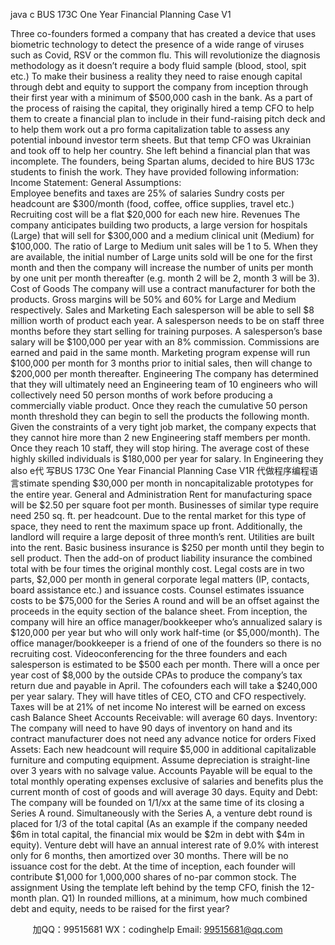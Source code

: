 java c
BUS 173C
One Year Financial Planning Case V1

Three co-founders formed a company that has created a device that uses biometric technology to detect the presence of a wide range of viruses such as Covid, RSV or the common flu.    This will revolutionize the diagnosis methodology as it doesn’t require a body fluid sample (blood, stool, spit etc.) To make their business a reality they need to raise enough capital through debt and equity to support the company from inception through their first year with a minimum of $500,000 cash in the bank.    As a part of the process of raising the capital, they originally hired a temp CFO to help them to create a financial plan to include in their fund-raising pitch deck and to help them work out a pro forma capitalization table to assess any potential inbound investor term sheets.    But that temp CFO was Ukrainian and took off to help her country.    She left behind a financial plan that was incomplete.    The founders, being Spartan alums, decided to hire BUS 173c students to finish the work.    They have provided following information:
Income Statement:
General Assumptions:   
Employee benefits and taxes are 25% of salaries
Sundry costs per headcount are $300/month (food, coffee, office supplies, travel etc.) 
Recruiting cost will be a flat $20,000 for each new hire.
Revenues
The company anticipates building two products, a large version for hospitals (Large) that will sell for $300,000 and a medium clinical unit (Medium) for $100,000.    The ratio of Large to Medium unit sales will be 1 to 5.       When they are available, the initial number of Large units sold will be one for the first month and then the company will increase the number of units per month by one unit per month thereafter (e.g. month 2 will be 2, month 3 will be 3). 
Cost of Goods
The company will use a contract manufacturer for both the products.    Gross margins will be 50% and 60% for Large and Medium respectively.
Sales and Marketing
Each salesperson will be able to sell $8 million worth of product each year.    A salesperson needs to be on staff three months before they start selling for training purposes.    A salesperson’s base salary will be $100,000 per year with an 8% commission.    Commissions are earned and paid in the same month.
Marketing program expense will run $100,000 per month for 3 months prior to initial sales, then will change to $200,000 per month thereafter.
Engineering
The company has determined that they will ultimately need an Engineering team of 10 engineers who will collectively need 50 person months of work before producing a commercially viable product.    Once they reach the cumulative 50 person month threshold they can begin to sell the products the following month.    Given the constraints of a very tight job market, the company expects that they cannot hire more than 2 new Engineering staff members per month.    Once they reach 10 staff, they will stop hiring.    The average cost of these highly skilled individuals is $180,000 per year for salary. 
In Engineering they also e代 写BUS 173C One Year Financial Planning Case V1R
代做程序编程语言stimate spending $30,000 per month in noncapitalizable prototypes for the entire year.
General and Administration
Rent for manufacturing space will be $2.50 per square foot per month.    Businesses of similar type require need 250 sq. ft. per headcount.    Due to the rental market for this type of space, they need to rent the maximum space up front.    Additionally, the landlord will require a large deposit of three month’s rent.    Utilities are built into the rent.
Basic business insurance is $250 per month until they begin to sell product.    Then the add-on of product liability insurance the combined total with be four times the original monthly cost.
Legal costs are in two parts, $2,000 per month in general corporate legal matters (IP, contacts, board assistance etc.) and issuance costs.    Counsel estimates issuance costs to be $75,000 for the Series A round and will be an offset against the proceeds in the equity section of the balance sheet.
From inception, the company will hire an office manager/bookkeeper who’s annualized salary is $120,000 per year but who will only work half-time (or $5,000/month).    The office manager/bookkeeper is a friend of one of the founders so there is no recruiting cost.
Videoconferencing for the three founders and each salesperson is estimated to be $500 each per month.
There will a once per year cost of $8,000 by the outside CPAs to produce the company’s tax return due and payable in April.
The cofounders each will take a $240,000 per year salary.    They will have titles of CEO, CTO and CFO respectively.
Taxes will be at 21% of net income
No interest will be earned on excess cash
Balance Sheet
Accounts Receivable: will average 60 days.
Inventory:    The company will need to have 90 days of inventory on hand and its contract manufacturer does not need any advance notice for orders
Fixed Assets:   Each new headcount will require $5,000 in additional capitalizable furniture and computing equipment.    Assume depreciation is straight-line over 3 years with no salvage value. 
Accounts Payable   will be equal to the total monthly operating expenses exclusive of salaries and benefits plus the current month of cost of goods and will average 30 days.
Equity and Debt:      The company will be founded on 1/1/xx at the same time of its closing a Series A round.    Simultaneously with the Series A, a venture debt round is placed for 1/3 of the total capital (As an example if the company needed $6m in total capital, the financial mix would be $2m in debt with $4m in equity). Venture debt will have an annual interest rate of 9.0% with interest only for 6 months, then amortized over 30 months.    There will be no issuance cost for the debt.
At the time of inception, each founder will contribute $1,000 for 1,000,000 shares of no-par common stock.
The assignment
Using the template left behind by the temp CFO, finish the 12-month plan. 
Q1) In rounded millions, at a minimum, how much combined debt and equity, needs to be raised for the first year?

         
加QQ：99515681  WX：codinghelp  Email: 99515681@qq.com
